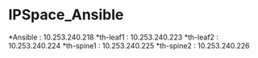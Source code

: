 # IPSpace_Ansible
*Ansible : 10.253.240.218
*th-leaf1 : 10.253.240.223
*th-leaf2 : 10.253.240.224
*th-spine1 : 10.253.240.225
*th-spine2 : 10.253.240.226
